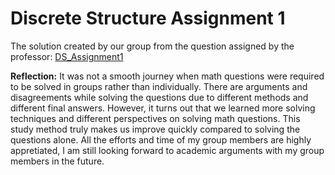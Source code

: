 # Discrete Structure Assignment 1
The solution created by our group from the question assigned by the professor: [DS_Assignment1](https://sg.docs.wps.com/module/common/loadPlatform/?sid=sICTv2-DYAePGu7wG&v=v2)

**Reflection:**
It was not a smooth journey when math questions were required to be solved in groups rather than individually. There are arguments and disagreements while solving the questions due to
different methods and different final answers. However, it turns out that we learned more solving techniques and different perspectives on solving math questions. This study method truly makes us improve quickly compared to solving the questions alone.
All the efforts and time of my group members are highly appretiated, I am still looking forward to academic arguments with my group members in the future.
